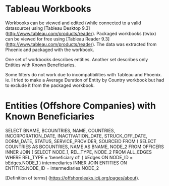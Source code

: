 
# Tableau Workbooks
Workbooks can be viewed and edited (while connected to a valid datasource) using [Tableau Desktop 9.3] (http://www.tableau.com/products/reader).
Packaged workbooks (twbx) can be viewed for free using [Tableau Reader 9.3] (http://www.tableau.com/products/reader). The data was extracted from Phoenix and packaged with the workbook.

One set of workbooks describes entities. Another set describes only Entities with Known Beneficiaries.

Some filters do not work due to incompatibilities with Tableau and Phoenix.
ie. I tried to make a Average Duration of Entity by Country workbook but had to exclude it from the packaged workbook.

# Entities (Offshore Companies) with Known Beneficiaries

SELECT BNAME, BCOUNTRIES, NAME, COUNTRIES, INCORPORATION_DATE, INACTIVATION_DATE, STRUCK_OFF_DATE, DORM_DATE, STATUS, SERVICE_PROVIDER, SOURCEID
FROM
	(
	SELECT COUNTRIES AS BCOUNTRIES, NAME AS BNAME, NODE_2
	FROM OFFICERS
	INNER JOIN
		(
		SELECT NODE_1, REL_TYPE, NODE_2
		FROM ALL_EDGES 
		WHERE REL_TYPE = 'beneficiary of'
		) bEdges
	ON NODE_ID = bEdges.NODE_1
	) intermediaries
INNER JOIN ENTITIES
ON ENTITIES.NODE_ID = intermediaries.NODE_2

[Definition of terms] (https://offshoreleaks.icij.org/pages/about).
